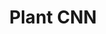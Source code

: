 ---
license: creativeml-openrail-m
title: Plant CNN
sdk: gradio
emoji: 🪴🪴🪴
colorFrom: red
colorTo: blue
---